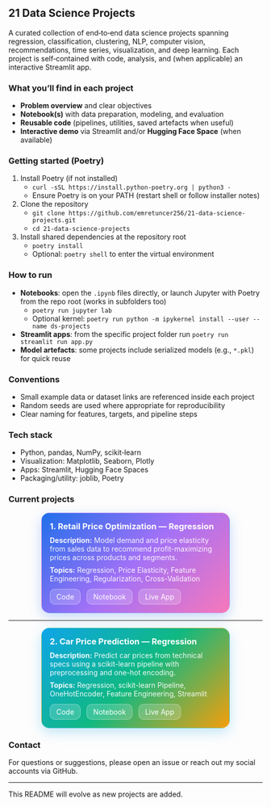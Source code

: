 ## 21 Data Science Projects

A curated collection of end‑to‑end data science projects spanning regression, classification, clustering, NLP, computer vision, recommendations, time series, visualization, and deep learning. Each project is self‑contained with code, analysis, and (when applicable) an interactive Streamlit app.

### What you’ll find in each project
-   **Problem overview** and clear objectives
-   **Notebook(s)** with data preparation, modeling, and evaluation
-   **Reusable code** (pipelines, utilities, saved artefacts when useful)
-   **Interactive demo** via Streamlit and/or **Hugging Face Space** (when available)

### Getting started (Poetry)
1. Install Poetry (if not installed)
   - `curl -sSL https://install.python-poetry.org | python3 -`
   - Ensure Poetry is on your PATH (restart shell or follow installer notes)
2. Clone the repository
   - `git clone https://github.com/emretuncer256/21-data-science-projects.git`
   - `cd 21-data-science-projects`
3. Install shared dependencies at the repository root
   - `poetry install`
   - Optional: `poetry shell` to enter the virtual environment

### How to run
-   **Notebooks**: open the `.ipynb` files directly, or launch Jupyter with Poetry from the repo root (works in subfolders too)
    - `poetry run jupyter lab`
    - Optional kernel: `poetry run python -m ipykernel install --user --name ds-projects`
-   **Streamlit apps**: from the specific project folder run `poetry run streamlit run app.py`
-   **Model artefacts**: some projects include serialized models (e.g., `*.pkl`) for quick reuse

### Conventions
-   Small example data or dataset links are referenced inside each project
-   Random seeds are used where appropriate for reproducibility
-   Clear naming for features, targets, and pipeline steps

### Tech stack
-   Python, pandas, NumPy, scikit‑learn
-   Visualization: Matplotlib, Seaborn, Plotly
-   Apps: Streamlit, Hugging Face Spaces
-   Packaging/utility: joblib, Poetry

### Current projects

<div align="center">
  <div style="display:flex; flex-wrap:wrap; gap:16px; justify-content:center;">
    <div style="width:340px; border:1px solid rgba(255,255,255,0.25); border-radius:16px; padding:16px; background:linear-gradient(135deg,#1f6feb 0%,#a371f7 50%,#f778ba 100%); box-shadow:0 8px 24px rgba(31,111,235,0.25); text-align:left; color:#fff;">
      <h3 style="margin:0 0 8px 0; line-height:1.3;">1. Retail Price Optimization — Regression</h3>
      <p style="margin:0 0 8px 0; opacity:0.95;"><b>Description:</b> Model demand and price elasticity from sales data to recommend profit-maximizing prices across products and segments.</p>
      <p style="margin:0 0 12px 0; opacity:0.95;"><b>Topics:</b> Regression, Price Elasticity, Feature Engineering, Regularization, Cross-Validation</p>
      <div style="display:flex; gap:12px; flex-wrap:wrap;">
        <a href="1.%20Retail%20Price%20Optimization%20-%20Regression/" style="background:rgba(255,255,255,0.18); color:#ffffff; padding:6px 12px; border-radius:10px; text-decoration:none; border:1px solid rgba(255,255,255,0.35);">Code</a>
        <a href="1.%20Retail%20Price%20Optimization%20-%20Regression/Retail%20Price%20Optimization.ipynb" style="background:rgba(255,255,255,0.18); color:#ffffff; padding:6px 12px; border-radius:10px; text-decoration:none; border:1px solid rgba(255,255,255,0.35);">Notebook</a>
        <a href="https://huggingface.co/spaces/etuncer/retail-price-optimization-regression" style="background:rgba(255,255,255,0.18); color:#ffffff; padding:6px 12px; border-radius:10px; text-decoration:none; border:1px solid rgba(255,255,255,0.35);">Live App</a>
      </div>
    </div>
  </div>
</div>
<hr>
<div align="center">
  <div style="display:flex; flex-wrap:wrap; gap:16px; justify-content:center;">
    <div style="width:340px; border:1px solid rgba(255,255,255,0.25); border-radius:16px; padding:16px; background:linear-gradient(135deg,#0ea5e9 0%,#10b981 50%,#f59e0b 100%); box-shadow:0 8px 24px rgba(14,165,233,0.25); text-align:left; color:#fff;">
      <h3 style="margin:0 0 8px 0; line-height:1.3;">2. Car Price Prediction — Regression</h3>
      <p style="margin:0 0 8px 0; opacity:0.95;"><b>Description:</b> Predict car prices from technical specs using a scikit-learn pipeline with preprocessing and one-hot encoding.</p>
      <p style="margin:0 0 12px 0; opacity:0.95;"><b>Topics:</b> Regression, scikit-learn Pipeline, OneHotEncoder, Feature Engineering, Streamlit</p>
      <div style="display:flex; gap:12px; flex-wrap:wrap;">
        <a href="2.%20Car%20Price%20Prediction%20-%20Regression/" style="background:rgba(255,255,255,0.18); color:#ffffff; padding:6px 12px; border-radius:10px; text-decoration:none; border:1px solid rgba(255,255,255,0.35);">Code</a>
        <a href="2.%20Car%20Price%20Prediction%20-%20Regression/Car%20Price%20Prediction.ipynb" style="background:rgba(255,255,255,0.18); color:#ffffff; padding:6px 12px; border-radius:10px; text-decoration:none; border:1px solid rgba(255,255,255,0.35);">Notebook</a>
        <a href="https://huggingface.co/spaces/etuncer/car-price-prediction-regression" style="background:rgba(255,255,255,0.18); color:#ffffff; padding:6px 12px; border-radius:10px; text-decoration:none; border:1px solid rgba(255,255,255,0.35);">Live App</a>
      </div>
    </div>
  </div>
</div>

### Contact
For questions or suggestions, please open an issue or reach out my social accounts via GitHub.

---

This README will evolve as new projects are added.